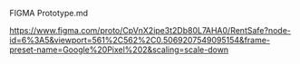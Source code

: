 FIGMA Prototype.md

https://www.figma.com/proto/CpVnX2ipe3t2Db80L7AHA0/RentSafe?node-id=6%3A5&viewport=561%2C562%2C0.5069207549095154&frame-preset-name=Google%20Pixel%202&scaling=scale-down